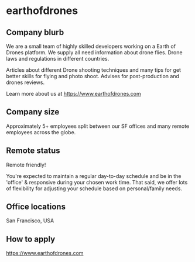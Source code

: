 # earthofdrones
## Company blurb

We are a small team of highly skilled developers working on a Earth of  Drones platform. We supply all need information about drone flies. Drone laws and regulations in different countries. 

Articles about different Drone shooting techniques and many tips for get better skills for flying and photo shoot. Advises for post-production and drones reviews. 


Learn more about us at https://www.earthofdrones.com

## Company size

Approximately 5+ employees split between our SF offices and many remote employees across the globe.

## Remote status

Remote friendly!

You're expected to maintain a regular day-to-day schedule and be in the 'office' & responsive during your chosen work time.  That said, we offer lots of flexibility for adjusting your schedule based on personal/family needs. 



## Office locations

San Francisco, USA

## How to apply

https://www.earthofdrones.com
